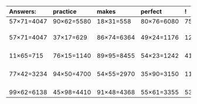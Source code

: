 | Answers: | practice | makes | perfect | ! |
| :--- | :--- | :--- | :--- | :--- |
| 57×71=4047 | 90×62=5580 | 18×31=558 | 80×76=6080 | 75×49=3675 | 
|   |   |   |   |   | 
|   |   |   |   |   | 
|   |   |   |   |   | 
| 57×71=4047 | 37×17=629 | 86×74=6364 | 49×24=1176 | 12×53=636 | 
|   |   |   |   |   | 
|   |   |   |   |   | 
|   |   |   |   |   | 
|   |   |   |   |   | 
| 11×65=715 | 76×15=1140 | 89×95=8455 | 54×23=1242 | 41×25=1025 | 
|   |   |   |   |   | 
|   |   |   |   |   | 
|   |   |   |   |   | 
|   |   |   |   |   | 
| 77×42=3234 | 94×50=4700 | 54×55=2970 | 35×90=3150 | 11×19=209 | 
|   |   |   |   |   | 
|   |   |   |   |   | 
|   |   |   |   |   | 
|   |   |   |   |   | 
| 99×62=6138 | 45×98=4410 | 91×48=4368 | 55×61=3355 | 53×19=1007 | 
